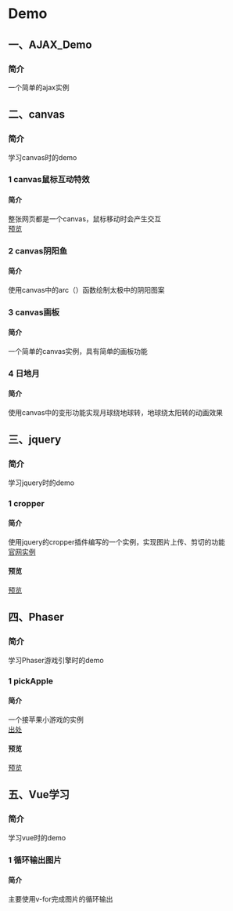 # Demo

## 一、AJAX_Demo
### 简介
一个简单的ajax实例
## 二、canvas
### 简介
学习canvas时的demo
### 1 canvas鼠标互动特效
#### 简介
整张网页都是一个canvas，鼠标移动时会产生交互<br>
<a href="https://htmlpreview.github.io/?https://github.com/chrischen0405/Demo/blob/master/canvas/canvas%E9%BC%A0%E6%A0%87%E4%BA%92%E5%8A%A8%E7%89%B9%E6%95%88/index.html" target="_blank">预览</a>
### 2 canvas阴阳鱼
#### 简介
使用canvas中的arc（）函数绘制太极中的阴阳图案
### 3 canvas画板
#### 简介
一个简单的canvas实例，具有简单的画板功能
### 4 日地月
#### 简介
使用canvas中的变形功能实现月球绕地球转，地球绕太阳转的动画效果
## 三、jquery
### 简介
学习jquery时的demo
### 1 cropper
#### 简介
使用jquery的cropper插件编写的一个实例，实现图片上传、剪切的功能<br>
<a href="https://fengyuanchen.github.io/cropper/" target="_blank">官网实例</a>
#### 预览
<a href="https://htmlpreview.github.io/?https://github.com/chrischen0405/Demo/blob/master/jquery/cropper/cropper%E5%9B%BE%E5%83%8F%E8%A3%81%E5%89%AA.html" target="_blank">预览</a>
## 四、Phaser
### 简介
学习Phaser游戏引擎时的demo
### 1 pickApple
#### 简介
一个接苹果小游戏的实例<br>
<a href="https://segmentfault.com/a/1190000009212221" target="_blank">出处</a>
#### 预览
<a href="https://htmlpreview.github.io/?https://github.com/chrischen0405/Demo/blob/master/Phaser/pickApple/index.html" target="_blank">预览</a>
## 五、Vue学习
### 简介
学习vue时的demo
### 1 循环输出图片
#### 简介
主要使用v-for完成图片的循环输出